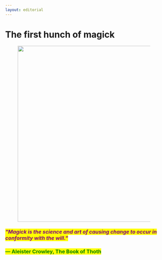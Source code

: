 ```yaml
---
layout: editorial
---
```


# The first hunch of magick

<figure><img src="../../../../../.gitbook/assets/pexels-btgl-♡-18871954.jpg" alt="" width="563"><figcaption></figcaption></figure>

### _<mark style="color:purple;">"Magick is the science and art of causing change to occur in conformity with the will."</mark>_

### <mark style="color:green;">― Aleister Crowley, The Book of Thoth</mark>
